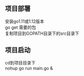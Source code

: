 ## 项目部署
安装go1.11或1.12版本<br>
go get 需要的包<br>
复制项目到GOPATH目录下的src目录下<br>
## 项目启动
cd到项目目录下<br>
nohup go run main.go &<br>
